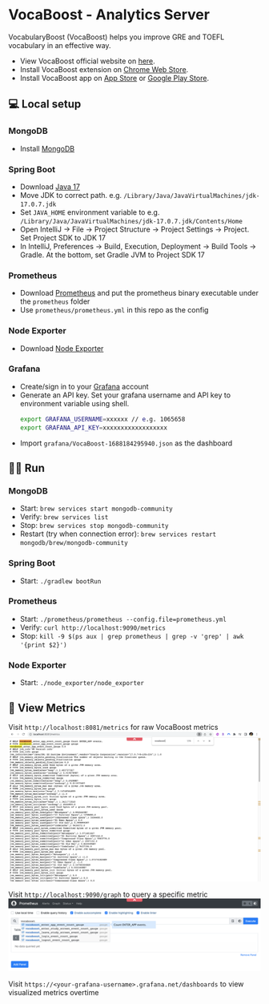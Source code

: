 # VocaBoost - Analytics Server

VocabularyBoost (VocaBoost) helps you improve GRE and TOEFL vocabulary in an effective way.

- View VocaBoost official website on [here](https://www.vocabularyboost.com/).
- Install VocaBoost extension on [Chrome Web Store](https://chrome.google.com/webstore/detail/gre-vocabulary-highlighte/gfkmbmplhjdoejicgmaldndkcnnpplho).
- Install VocaBoost app on [App Store](https://apps.apple.com/app/vocabboost/id6447704480) or [Google Play Store](https://play.google.com/store/apps/details?id=vocaboost.com).

## 💻 Local setup

### MongoDB
- Install [MongoDB](https://www.mongodb.com/docs/manual/installation/#install-mongodb)

### Spring Boot
- Download [Java 17](https://www.oracle.com/java/technologies/downloads/#java17)
- Move JDK to correct path. e.g. `/Library/Java/JavaVirtualMachines/jdk-17.0.7.jdk`
- Set `JAVA_HOME` environment variable to e.g. `/Library/Java/JavaVirtualMachines/jdk-17.0.7.jdk/Contents/Home`
- Open IntelliJ -> File -> Project Structure -> Project Settings -> Project. Set Project SDK to JDK 17
- In IntelliJ, Preferences -> Build, Execution, Deployment -> Build Tools -> Gradle. At the bottom, set Gradle JVM to Project SDK 17

### Prometheus
- Download [Prometheus](https://prometheus.io/download/) and put the prometheus binary executable under the  `prometheus` folder
- Use `prometheus/prometheus.yml` in this repo as the config

### Node Exporter
- Download [Node Exporter](https://prometheus.io/download/#node_exporter)

### Grafana
- Create/sign in to your [Grafana](https://grafana.com) account
- Generate an API key. Set your grafana username and API key to environment variable using shell.
  ```bash
  export GRAFANA_USERNAME=xxxxxx // e.g. 1065658
  export GRAFANA_API_KEY=xxxxxxxxxxxxxxxxxx
  ```
- Import `grafana/VocaBoost-1688184295940.json` as the dashboard

## 🏃🏻 Run

### MongoDB
- Start: `brew services start mongodb-community`
- Verify: `brew services list`
- Stop: `brew services stop mongodb-community`
- Restart (try when connection error): `brew services restart mongodb/brew/mongodb-community`

### Spring Boot
- Start: `./gradlew bootRun`
 
### Prometheus
- Start: `./prometheus/prometheus --config.file=prometheus.yml`
- Verify: `curl http://localhost:9090/metrics`
- Stop: `kill -9 $(ps aux | grep prometheus | grep -v 'grep' | awk '{print $2}')`

### Node Exporter
- Start: `./node_exporter/node_exporter`

## 👀 View Metrics
Visit `http://localhost:8081/metrics` for raw VocaBoost metrics
![demo/prometheus_port8081_metrics.png](demo/prometheus_port8081_metrics.png)

Visit `http://localhost:9090/graph` to query a specific metric
![demo/prometheus_port9090_graph.png](demo/prometheus_port9090_graph.png)

Visit `https://<your-grafana-username>.grafana.net/dashboards` to view visualized metrics overtime
